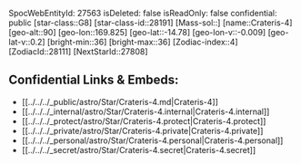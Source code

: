 ﻿---
location: [-14.78,-169.825,90]
type: Star
tags:
- astro/Star

---
SpocWebEntityId: 27563
isDeleted: false
isReadOnly: false
confidential: public
[star-class::G8]
[star-class-id::28191]
[Mass-sol::]
[name::Crateris-4]
[geo-alt::90]
[geo-lon::169.825]
[geo-lat::-14.78]
[geo-lon-v::-0.009]
[geo-lat-v::0.2]
[bright-min::36]
[bright-max::36]
[Zodiac-index::4]
[ZodiacId::28111]
[NextStarId::27808]



## Confidential Links & Embeds: 
- [[../../../_public/astro/Star/Crateris-4.md|Crateris-4]] 
- [[../../../_internal/astro/Star/Crateris-4.internal|Crateris-4.internal]] 
- [[../../../_protect/astro/Star/Crateris-4.protect|Crateris-4.protect]] 
- [[../../../_private/astro/Star/Crateris-4.private|Crateris-4.private]] 
- [[../../../_personal/astro/Star/Crateris-4.personal|Crateris-4.personal]] 
- [[../../../_secret/astro/Star/Crateris-4.secret|Crateris-4.secret]]

